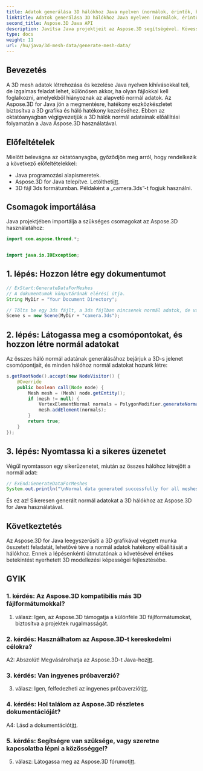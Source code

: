 ```yaml
---
title: Adatok generálása 3D hálókhoz Java nyelven (normálok, érintők, binormálisok)
linktitle: Adatok generálása 3D hálókhoz Java nyelven (normálok, érintők, binormálisok)
second_title: Aspose.3D Java API
description: Javítsa Java projektjeit az Aspose.3D segítségével. Kövesse oktatóanyagunkat, hogy könnyedén generáljon normál adatokat a 3D hálókhoz. Merüljön el könnyedén a 3D grafikában.
type: docs
weight: 11
url: /hu/java/3d-mesh-data/generate-mesh-data/
---
```

## Bevezetés

A 3D mesh adatok létrehozása és kezelése Java nyelven kihívásokkal teli, de izgalmas feladat lehet, különösen akkor, ha olyan fájlokkal kell foglalkozni, amelyekből hiányoznak az alapvető normál adatok. Az Aspose.3D for Java jön a megmentésre, hatékony eszközkészletet biztosítva a 3D grafika és háló hatékony kezeléséhez. Ebben az oktatóanyagban végigvezetjük a 3D hálók normál adatainak előállítási folyamatán a Java Aspose.3D használatával.

## Előfeltételek

Mielőtt belevágna az oktatóanyagba, győződjön meg arról, hogy rendelkezik a következő előfeltételekkel:

- Java programozási alapismeretek.
- Aspose.3D for Java telepítve. Letöltheti[itt](https://releases.aspose.com/3d/java/).
- 3D fájl 3ds formátumban. Példaként a „camera.3ds”-t fogjuk használni.

## Csomagok importálása

Java projektjében importálja a szükséges csomagokat az Aspose.3D használatához:

```java
import com.aspose.threed.*;


import java.io.IOException;
```

## 1. lépés: Hozzon létre egy dokumentumot

```java
// ExStart:GenerateDataForMeshes
// A dokumentumok könyvtárának elérési útja.
String MyDir = "Your Document Directory";

// Tölts be egy 3ds fájlt, a 3ds fájlban nincsenek normál adatok, de van simító csoportja
Scene s = new Scene(MyDir + "camera.3ds");
```

## 2. lépés: Látogassa meg a csomópontokat, és hozzon létre normál adatokat

Az összes háló normál adatának generálásához bejárjuk a 3D-s jelenet csomópontjait, és minden hálóhoz normál adatokat hozunk létre:

```java
s.getRootNode().accept(new NodeVisitor() {
    @Override
    public boolean call(Node node) {
        Mesh mesh = (Mesh) node.getEntity();
        if (mesh != null) {
            VertexElementNormal normals = PolygonModifier.generateNormal(mesh);
            mesh.addElement(normals);
        }
        return true;
    }
});
```

## 3. lépés: Nyomtassa ki a sikeres üzenetet

Végül nyomtasson egy sikerüzenetet, miután az összes hálóhoz létrejött a normál adat:

```java
// ExEnd:GenerateDataForMeshes
System.out.println("\nNormal data generated successfully for all meshes.");
```

És ez az! Sikeresen generált normál adatokat a 3D hálókhoz az Aspose.3D for Java használatával.

## Következtetés

Az Aspose.3D for Java leegyszerűsíti a 3D grafikával végzett munka összetett feladatát, lehetővé téve a normál adatok hatékony előállítását a hálókhoz. Ennek a lépésenkénti útmutatónak a követésével értékes betekintést nyerhetett 3D modellezési képességei fejlesztésébe.

## GYIK

### 1. kérdés: Az Aspose.3D kompatibilis más 3D fájlformátumokkal?

1. válasz: Igen, az Aspose.3D támogatja a különféle 3D fájlformátumokat, biztosítva a projektek rugalmasságát.

### 2. kérdés: Használhatom az Aspose.3D-t kereskedelmi célokra?

 A2: Abszolút! Megvásárolhatja az Aspose.3D-t Java-hoz[itt](https://purchase.aspose.com/buy).

### 3. kérdés: Van ingyenes próbaverzió?

 3. válasz: Igen, felfedezheti az ingyenes próbaverziót[itt](https://releases.aspose.com/).

### 4. kérdés: Hol találom az Aspose.3D részletes dokumentációját?

 A4: Lásd a dokumentációt[itt](https://reference.aspose.com/3d/java/).

### 5. kérdés: Segítségre van szüksége, vagy szeretne kapcsolatba lépni a közösséggel?

 5. válasz: Látogassa meg az Aspose.3D fórumot[itt](https://forum.aspose.com/c/3d/18).